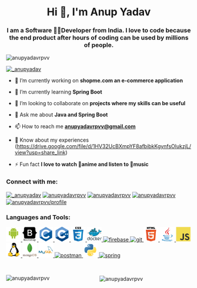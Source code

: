 <h1 align="center">Hi 👋, I'm Anup Yadav</h1>
<h3 align="center">I am a Software 🧑‍💻Developer from India. I love to code because the end product after hours of coding can be used by millions of people.</h3>

<p align="left"> <img src="https://komarev.com/ghpvc/?username=anupyadavrpvv&label=Profile%20views&color=0e75b6&style=flat" alt="anupyadavrpvv" /> </p>

<p align="left"> <a href="https://twitter.com/_anupyadav" target="blank"><img src="https://img.shields.io/twitter/follow/_anupyadav?logo=twitter&style=for-the-badge" alt="_anupyadav" /></a> </p>

- 🔭 I’m currently working on **shopme.com an e-commerce application**

- 🌱 I’m currently learning **Spring Boot**

- 👯 I’m looking to collaborate on **projects where my skills can be useful**

- 💬 Ask me about **Java and Spring Boot**

- 📫 How to reach me **anupyadavrpvv@gmail.com**

- 📄 Know about my experiences (https://drive.google.com/file/d/1HV32UcBXmpYF8afbibkKgynfsOlukzjL/view?usp=share_link)

- ⚡ Fun fact **I love to watch 👺anime and listen to 🎵music**

<h3 align="left">Connect with me:</h3>
<p align="left">
<a href="https://twitter.com/_anupyadav" target="blank"><img align="center" src="https://raw.githubusercontent.com/rahuldkjain/github-profile-readme-generator/master/src/images/icons/Social/twitter.svg" alt="_anupyadav" height="30" width="40" /></a>
<a href="https://linkedin.com/in/anupyadavrpvv" target="blank"><img align="center" src="https://raw.githubusercontent.com/rahuldkjain/github-profile-readme-generator/master/src/images/icons/Social/linked-in-alt.svg" alt="anupyadavrpvv" height="30" width="40" /></a>
<a href="https://fb.com/anupyadavrpvv" target="blank"><img align="center" src="https://raw.githubusercontent.com/rahuldkjain/github-profile-readme-generator/master/src/images/icons/Social/facebook.svg" alt="anupyadavrpvv" height="30" width="40" /></a>
<a href="https://www.leetcode.com/anupyadavrpvv" target="blank"><img align="center" src="https://raw.githubusercontent.com/rahuldkjain/github-profile-readme-generator/master/src/images/icons/Social/leet-code.svg" alt="anupyadavrpvv" height="30" width="40" /></a>
<a href="https://auth.geeksforgeeks.org/user/anupyadavrpvv/profile" target="blank"><img align="center" src="https://raw.githubusercontent.com/rahuldkjain/github-profile-readme-generator/master/src/images/icons/Social/geeks-for-geeks.svg" alt="anupyadavrpvv/profile" height="30" width="40" /></a>
</p>

<h3 align="left">Languages and Tools:</h3>
<p align="left"> <a href="https://developer.android.com" target="_blank" rel="noreferrer"> <img src="https://raw.githubusercontent.com/devicons/devicon/master/icons/android/android-original-wordmark.svg" alt="android" width="40" height="40"/> </a> <a href="https://getbootstrap.com" target="_blank" rel="noreferrer"> <img src="https://raw.githubusercontent.com/devicons/devicon/master/icons/bootstrap/bootstrap-plain-wordmark.svg" alt="bootstrap" width="40" height="40"/> </a> <a href="https://www.cprogramming.com/" target="_blank" rel="noreferrer"> <img src="https://raw.githubusercontent.com/devicons/devicon/master/icons/c/c-original.svg" alt="c" width="40" height="40"/> </a> <a href="https://www.w3schools.com/cpp/" target="_blank" rel="noreferrer"> <img src="https://raw.githubusercontent.com/devicons/devicon/master/icons/cplusplus/cplusplus-original.svg" alt="cplusplus" width="40" height="40"/> </a> <a href="https://www.w3schools.com/css/" target="_blank" rel="noreferrer"> <img src="https://raw.githubusercontent.com/devicons/devicon/master/icons/css3/css3-original-wordmark.svg" alt="css3" width="40" height="40"/> </a> <a href="https://www.docker.com/" target="_blank" rel="noreferrer"> <img src="https://raw.githubusercontent.com/devicons/devicon/master/icons/docker/docker-original-wordmark.svg" alt="docker" width="40" height="40"/> </a> <a href="https://firebase.google.com/" target="_blank" rel="noreferrer"> <img src="https://www.vectorlogo.zone/logos/firebase/firebase-icon.svg" alt="firebase" width="40" height="40"/> </a> <a href="https://git-scm.com/" target="_blank" rel="noreferrer"> <img src="https://www.vectorlogo.zone/logos/git-scm/git-scm-icon.svg" alt="git" width="40" height="40"/> </a> <a href="https://www.w3.org/html/" target="_blank" rel="noreferrer"> <img src="https://raw.githubusercontent.com/devicons/devicon/master/icons/html5/html5-original-wordmark.svg" alt="html5" width="40" height="40"/> </a> <a href="https://www.java.com" target="_blank" rel="noreferrer"> <img src="https://raw.githubusercontent.com/devicons/devicon/master/icons/java/java-original.svg" alt="java" width="40" height="40"/> </a> <a href="https://developer.mozilla.org/en-US/docs/Web/JavaScript" target="_blank" rel="noreferrer"> <img src="https://raw.githubusercontent.com/devicons/devicon/master/icons/javascript/javascript-original.svg" alt="javascript" width="40" height="40"/> </a> <a href="https://www.linux.org/" target="_blank" rel="noreferrer"> <img src="https://raw.githubusercontent.com/devicons/devicon/master/icons/linux/linux-original.svg" alt="linux" width="40" height="40"/> </a> <a href="https://www.mongodb.com/" target="_blank" rel="noreferrer"> <img src="https://raw.githubusercontent.com/devicons/devicon/master/icons/mongodb/mongodb-original-wordmark.svg" alt="mongodb" width="40" height="40"/> </a> <a href="https://www.mysql.com/" target="_blank" rel="noreferrer"> <img src="https://raw.githubusercontent.com/devicons/devicon/master/icons/mysql/mysql-original-wordmark.svg" alt="mysql" width="40" height="40"/> </a> <a href="https://postman.com" target="_blank" rel="noreferrer"> <img src="https://www.vectorlogo.zone/logos/getpostman/getpostman-icon.svg" alt="postman" width="40" height="40"/> </a> <a href="https://www.python.org" target="_blank" rel="noreferrer"> <img src="https://raw.githubusercontent.com/devicons/devicon/master/icons/python/python-original.svg" alt="python" width="40" height="40"/> </a> <a href="https://spring.io/" target="_blank" rel="noreferrer"> <img src="https://www.vectorlogo.zone/logos/springio/springio-icon.svg" alt="spring" width="40" height="40"/> </a> </p>

&nbsp;
&nbsp;
&nbsp;&nbsp;
&nbsp;
&nbsp;&nbsp;
&nbsp;
&nbsp;&nbsp;
&nbsp;
&nbsp;
<p align="center"><img align="left" src="https://github-readme-stats.vercel.app/api/top-langs?username=anupyadavrpvv&show_icons=true&locale=en&layout=compact" alt="anupyadavrpvv" /></p>

<p align="center">&nbsp;<img align="center" src="https://github-readme-stats.vercel.app/api?username=anupyadavrpvv&show_icons=true&locale=en" alt="anupyadavrpvv" /></p>

